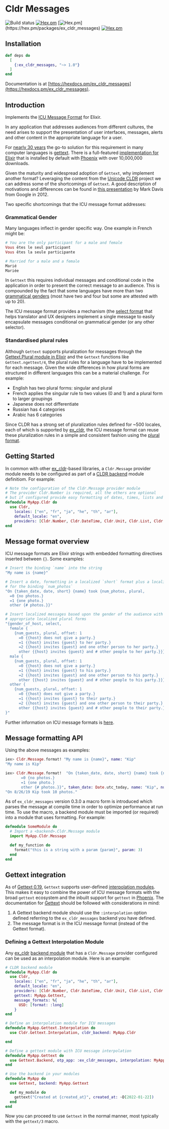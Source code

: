 # Cldr Messages

![Build status](https://github.com/elixir-cldr/cldr_messages/actions/workflows/ci.yml/badge.svg)
[![Hex.pm](https://img.shields.io/hexpm/v/ex_cldr_messages.svg)](https://hex.pm/packages/ex_cldr_messages)
[![Hex.pm](https://img.shields.io/hexpm/dw/ex_cldr_messages.svg?)](https://hex.pm/packages/ex_cldr_messages)
[![Hex.pm](https://img.shields.io/hexpm/l/ex_cldr_messages.svg)](https://hex.pm/packages/ex_cldr_messages)

## Installation

```elixir
def deps do
  [
    {:ex_cldr_messages, "~> 1.0"}
  ]
end
```

Documentation is at [https://hexdocs.pm/ex_cldr_messages](https://hexdocs.pm/ex_cldr_messages).

## Introduction

Implements the [ICU Message Format](https://unicode-org.github.io/icu/userguide/format_parse/messages) for Elixir.

In any application that addresses audiences from different cultures, the need arises to support the presentation of user interfaces, messages, alerts and other content in the appropriate language for a user.

For [nearly 30 years](https://www.gnu.org/software/gettext/manual/gettext.html#gettext) the go-to solution for this requirement in many computer languages is [gettext](https://www.gnu.org/software/gettext). There is a full-featured [implementation for Elixir](https://hex.pm/packages/gettext) that is installed by default with [Phoenix](https://hex.pm/packages/phoenix) with over 10,000,000 downloads.

Given the maturity and widespread adoption of `Gettext`, why implement another format? Leveraging the content from the [Unicode CLDR](https://cldr.unicode.org) project we can address some of the shortcomings of `Gettext`. A good description of motivations and differences can be found in [this presentation](https://docs.google.com/presentation/d/1ZyN8-0VXmod5hbHveq-M1AeQ61Ga3BmVuahZjbmbBxo/pub?start=false&loop=false&delayms=3000&slide=id.g1bc43a82_2_14) by Mark Davis from Google in 2012.

Two specific shortcomings that the ICU message format addresses:

### Grammatical Gender

Many languages inflect in gender specific way. One example in French might be:

```elixir
# You are the only participant for a male and female
Vous êtes le seul participant
Vous êtes la seule participante

# Married for a male and a female
Marié
Mariée
```

In `Gettext` this requires individual messages and conditional code in the application in order to present the correct message to an audience.  This is compounded by the fact that some languages have more than two [grammatical genders](https://en.wikipedia.org/wiki/Grammatical_gender) (most have two and four but some are attested with up to 20).

The ICU message format provides a mechanism (the [select format](https://support.crowdin.com/icu-message-syntax/#select) that helps translator and UX designers implement a single message to easily encapsulate messages conditional on grammatical gender (or any other selector).

### Standardised plural rules

Although `Gettext` supports pluralization for messages through the [Gettext.Plural module in Elixir](https://hexdocs.pm/gettext/Gettext.Plural.html) and the `Gettext` functions like `Gettext.ngettext/4`, the plural rules for a language have to be implemented for each message. Given the wide differences in how plural forms are structured in different languages this can be a material challenge.  For example:

* English has two plural forms: singular and plural
* French applies the singular rule to two values (0 and 1) and a plural form to larger groupings
* Japanese does not differentiate
* Russian has 4 categories
* Arabic has 6 categories

Since CLDR has a strong set of pluralization rules defined for ~500 locales, each of which is supported by [ex_cldr](https://hex.pm/packages/ex_cldr), the ICU message format can reuse these pluralization rules in a simple and consistent fashion using the [plural format](https://support.crowdin.com/icu-message-syntax/#plural).

## Getting Started

In common with other [ex_cldr](https://hex.pm/packages/ex_cldr)-based libraries, a `Cldr.Message` provider module needs to be configured as part of a [CLDR backend](https://hexdocs.pm/ex_cldr/readme.html#backend-module-configuration) module definitiom. For example:
```elixir
# Note the configuration of the Cldr.Message provider module
# The provider Cldr.Number is required, all the others are optional
# but if configured provide easy formatting of dates, times, lists and units
defmodule MyApp.Cldr do
  use Cldr,
    locales: ["en", "fr", "ja", "he", "th", "ar"],
    default_locale: "en",
    providers: [Cldr.Number, Cldr.DateTime, Cldr.Unit, Cldr.List, Cldr.Calendar, Cldr.Message]
end
```

## Message format overview

ICU message formats are Elixir strings with embedded formatting directives inserted between `{}`. Some examples:

```elixir
# Insert the binding `name` into the string
"My name is {name}"

# Insert a date, formatting in a localized `short` format plus a localized plural form
# for the binding `num_photos`
"On {taken_date, date, short} {name} took {num_photos, plural,
  =0 {no photos.}
  =1 {one photo.}
  other {# photos.}}"

# Insert localized messages based upon the gender of the audience with
# appropriate localized plural forms
"{gender_of_host, select,
  female {
    {num_guests, plural, offset: 1
      =0 {{host} does not give a party.}
      =1 {{host} invites {guest} to her party.}
      =2 {{host} invites {guest} and one other person to her party.}
      other {{host} invites {guest} and # other people to her party.}}}
  male {
    {num_guests, plural, offset: 1
      =0 {{host} does not give a party.}
      =1 {{host} invites {guest} to his party.}
      =2 {{host} invites {guest} and one other person to his party.}
      other {{host} invites {guest} and # other people to his party.}}}
  other {
    {num_guests, plural, offset: 1
      =0 {{host} does not give a party.}
      =1 {{host} invites {guest} to their party.}
      =2 {{host} invites {guest} and one other person to their party.}
      other {{host} invites {guest} and # other people to their party.}}}
}"
```
Further information on ICU message formats is [here](message_format.html).

## Message formatting API

Using the above messages as examples:

```elixir
iex> Cldr.Message.format! "My name is {name}", name: "Kip"
"My name is Kip"

iex> Cldr.Message.format!  "On {taken_date, date, short} {name} took {num_photos, plural,
       =0 {no photos.}
       =1 {one photo.}
       other {# photos.}}", taken_date: Date.utc_today, name: "Kip", num_photos: 10
"On 8/26/19 Kip took 10 photos."
```

As of `ex_cldr_messages` version 0.3.0 a macro form is introduced which parses the message at compile time in order to optimize performance at run time. To use the macro, a backend module must be imported (or required) into a module that uses formatting.  For example:

```elixir
defmodule SomeModule do
  # Import a <backend>.Cldr.Message module
  import MyApp.Cldr.Message

  def my_function do
    format("this is a string with a param {param}", param: 3)
  end
end
```

## Gettext integration

As of [Gettext 0.19](https://hex.pm/packages/gettext/0.19.0), `Gettext` supports user-defined [interpolation modules](https://hexdocs.pm/gettext/Gettext.html#module-backend-configuration). This makes it easy to combine the power of ICU message formats with the broad `gettext` ecosystem and the inbuilt support for `gettext` in [Phoenix](https://hex.pm/packages/phoenix).  The documentation for [Gettext](https://hexdocs.pm/gettext/Gettext.html#content) should be followed with considerations in mind:

1. A Gettext backend module should use the `:interpolation` option defined referring to the `ex_cldr_messages` backend you have defined.
2. The message format is in the ICU message format (instead of the Gettext format).

### Defining a Gettext Interpolation Module

Any [ex_cldr](https://hex.pm/packages/ex_cldr) [backend module](https://hexdocs.pm/ex_cldr/readme.html#backend-module-configuration) that has a `Cldr.Message` provider configured can be used as an interpolation module. Here is an example:
```elixir
# CLDR backend module
defmodule MyApp.Cldr do
  use Cldr,
    locales: ["en", "fr", "ja", "he", "th", "ar"],
    default_locale: "en",
    providers: [Cldr.Number, Cldr.DateTime, Cldr.Unit, Cldr.List, Cldr.Calendar, Cldr.Message],
    gettext: MyApp.Gettext,
    message_formats: %{
      USD: [format: :long]
    }
end

# Define an interpolation module for ICU messages
defmodule MyApp.Gettext.Interpolation do
  use Cldr.Gettext.Interpolation, cldr_backend: MyApp.Cldr

end

# Define a gettext module with ICU message interpolation
defmodule MyApp.Gettext do
  use Gettext.Backend, otp_app: :ex_cldr_messages, interpolation: MyApp.Gettext.Interpolation
end

# Use the backend in your modules
defmodule MyApp do
  use Gettext, backend: MyApp.Gettext

  def my_module do
    gettext("Created at {created_at}", created_at: ~D[2022-01-22])
  end
end
```

Now you can proceed to use `Gettext` in the normal manner, most typically with the `gettext/3` macro.

